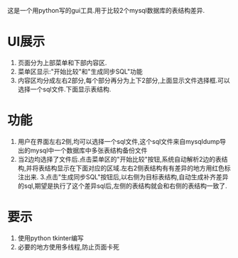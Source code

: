 这是一个用python写的gui工具.用于比较2个mysql数据库的表结构差异.

# UI展示
1. 页面分为上部菜单和下部内容区.
2. 菜单区显示:"开始比较"和"生成同步SQL"功能 
3. 内容区均分成左右2部分,每个部分再分为上下2部分,上面显示文件选择框.可以选择一个sql文件.下面显示表结构.

# 功能
1. 用户在界面左右2侧,均可以选择一个sql文件,这个sql文件来自mysqldump导出的mysql中一个数据库中多张表结构备份文件
2. 当2边均选择了文件后.点击菜单区的"开始比较"按钮,系统自动解析2边的表结构,并将表结构显示在下面对应的区域.左右2侧表结构有有差异的地方用红色标注出来.
3.点击"生成同步SQL"按钮后,以右侧为目标表结构,自动生成补齐差异的sql,期望是执行了这个差异sql后,左侧的表结构就会和右侧的表结构一致了.

# 要示
1. 使用python tkinter编写
2. 必要的地方使用多线程,防止页面卡死